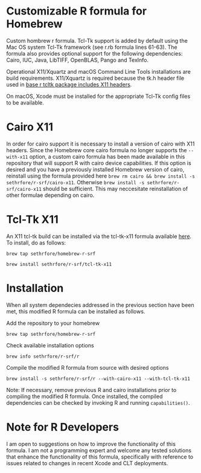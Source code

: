 # Customizable R formula for Homebrew

Custom hombrew r formula. Tcl-Tk support is added by default using the Mac OS system Tcl-Tk framework (see r.rb formula lines 61-63). The formula also provides optional support for the following dependencies: Cairo, IUC, Java, LibTIFF, OpenBLAS, Pango and TexInfo. 

Operational X11/Xquartz and macOS Command Line Tools installations are build requirements. X11/Xquartz is required because the tk.h header file used in [base r tcltk package includes X11 headers](https://cran.r-project.org/doc/manuals/r-release/R-admin.html#Tcl_002fTk). 

On macOS, Xcode must be installed for the appropriate Tcl-Tk config files to be available. 

# Cairo X11
In order for cairo support it is necessary to install a version of cairo with X11 headers. Since the Homebrew core cairo formula no longer supports the `--with-x11` option, a custom cairo formula has been made available in this repository that will support R with cairo device capabilities. If this option is desired and you have a previously installed Homebrew version of cairo, reinstall  using the formula provided here `brew rm cairo && brew install -s sethrfore/r-srf/cairo-x11`. Otherwise `brew install -s sethrfore/r-srf/cairo-x11` should be sufficient. This may neccesitate reinstallation of other formulae depending on cairo. 

# Tcl-Tk X11
An X11 tcl-tk build can be installed via the tcl-tk-x11 formula available [here](https://github.com/sethrfore/homebrew-extras). To install, do as follows:

`brew tap sethrfore/homebrew-r-srf`

`brew install sethrfore/r-srf/tcl-tk-x11`

# Installation

When all system dependecies addressed in the previous section have been met, this modified R formula can be installed as follows.

Add the repository to your homebrew

`brew tap sethrfore/homebrew-r-srf`

Check available installation options

`brew info sethrfore/r-srf/r`

Compile the modified R formula from source with desired options

`brew install -s sethrfore/r-srf/r --with-cairo-x11 --with-tcl-tk-x11`

Note: If necessary, remove previous R and cairo installations prior to compiling the modified R formula. Once installed, the compiled dependencies can be checked by invoking R and running `capabilities()`.

# Note for R Developers

I am open to suggestions on how to improve the functionality of this formula. I am not a programming expert and welcome any tested solutions that enhance the functionality of this formula, specifically with reference to issues related to changes in recent Xcode and CLT deployments.

